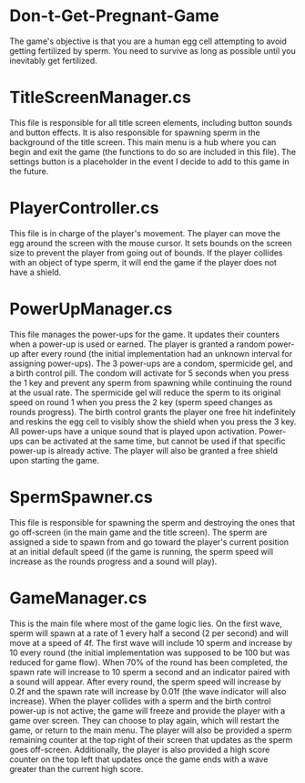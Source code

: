 # Don-t-Get-Pregnant-Game
The game's objective is that you are a human egg cell attempting to avoid getting fertilized by sperm. You need to survive as long as possible until you inevitably get fertilized.

# TitleScreenManager.cs
This file is responsible for all title screen elements, including button sounds and button effects. It is also responsible for spawning sperm in the background of the title screen. This main menu is a hub where you can begin and exit the game (the functions to do so are included in this file). The settings button is a placeholder in the event I decide to add to this game in the future.

# PlayerController.cs
This file is in charge of the player's movement. The player can move the egg around the screen with the mouse cursor. It sets bounds on the screen size to prevent the player from going out of bounds. If the player collides with an object of type sperm, it will end the game if the player does not have a shield.

# PowerUpManager.cs
This file manages the power-ups for the game. It updates their counters when a power-up is used or earned. The player is granted a random power-up after every round (the initial implementation had an unknown interval for assigning power-ups). The 3 power-ups are a condom, spermicide gel, and a birth control pill. The condom will activate for 5 seconds when you press the 1 key and prevent any sperm from spawning while continuing the round at the usual rate. The spermicide gel will reduce the sperm to its original speed on round 1 when you press the 2 key (sperm speed changes as rounds progress). The birth control grants the player one free hit indefinitely and reskins the egg cell to visibly show the shield when you press the 3 key. All power-ups have a unique sound that is played upon activation. Power-ups can be activated at the same time, but cannot be used if that specific power-up is already active. The player will also be granted a free shield upon starting the game.

# SpermSpawner.cs
This file is responsible for spawning the sperm and destroying the ones that go off-screen (in the main game and the title screen). The sperm are assigned a side to spawn from and go toward the player's current position at an initial default speed (if the game is running, the sperm speed will increase as the rounds progress and a sound will play).

# GameManager.cs
This is the main file where most of the game logic lies. On the first wave, sperm will spawn at a rate of 1 every half a second (2 per second) and will move at a speed of 4f. The first wave will include 10 sperm and increase by 10 every round (the initial implementation was supposed to be 100 but was reduced for game flow). When 70% of the round has been completed, the spawn rate will increase to 10 sperm a second and an indicator paired with a sound will appear. After every round, the sperm speed will increase by 0.2f and the spawn rate will increase by 0.01f (the wave indicator will also increase). When the player collides with a sperm and the birth control power-up is not active, the game will freeze and provide the player with a game over screen. They can choose to play again, which will restart the game, or return to the main menu. The player will also be provided a sperm remaining counter at the top right of their screen that updates as the sperm goes off-screen. Additionally, the player is also provided a high score counter on the top left that updates once the game ends with a wave greater than the current high score.
